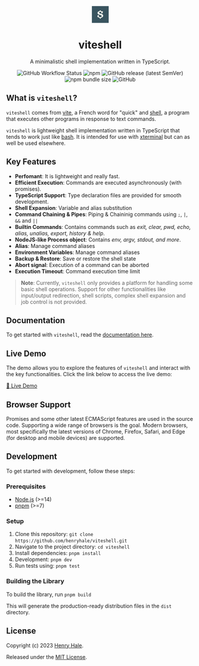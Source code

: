 <div align="center">
<img width="45" src="./media/logo.jpg"/>
<h1>viteshell</h1>
<p>A minimalistic shell implementation written in TypeScript.</p>
<img alt="GitHub Workflow Status" src="https://img.shields.io/github/actions/workflow/status/henryhale/viteshell/release.yml">
<img alt="npm" src="https://img.shields.io/npm/v/viteshell">
<img alt="GitHub release (latest SemVer)" src="https://img.shields.io/github/v/release/henryhale/viteshell">
<img alt="npm bundle size" src="https://img.shields.io/bundlephobia/minzip/viteshell">
<img alt="GitHub" src="https://img.shields.io/github/license/henryhale/viteshell">
</div>

## What is `viteshell`?

`viteshell` comes from [vite](https://en.wiktionary.org/wiki/vite), a French word for "quick" and [shell](https://en.wikipedia.org/wiki/Unix_shell), a program that executes other programs in response to text commands.

`viteshell` is lightweight shell implementation written in TypeScript that tends to work just like [bash](https://www.gnu.org/software/bash/). It is intended for use with [xterminal](https://github.com/henryhale/xterminal) but can as well be used elsewhere.

## Key Features

- **Perfomant**: It is lightweight and really fast.
- **Efficient Execution**: Commands are executed asynchronously (with promises).
- **TypeScript Support**: Type declaration files are provided for smooth development.
- **Shell Expansion**: Variable and alias substitution
- **Command Chaining & Pipes**: Piping & Chaininig commands using `;`, `|`, `&&` and `||`
- **Builtin Commands**: Contains commands such as _exit, clear, pwd, echo, alias, unalias, export, history & help_.
- **NodeJS-like Process object**: Contains _env, argv, stdout, and more_.
- **Alias**: Manage command aliases
- **Environment Variables**: Manage command aliases
- **Backup & Restore**: Save or restore the shell state
- **Abort signal**: Execution of a command can be aborted
- **Execution Timeout**: Command execution time limit

> **Note**: Currently, `viteshell` only provides a platform for handling some basic shell operations. Support for other functionalities like input/output redirection, shell scripts, complex shell expansion and job control is not provided.  

## Documentation
To get started with `viteshell`, read the [documentation here](https://viteshell.js.org).

## Live Demo
The demo allows you to explore the features of `viteshell` and interact with the key functionalities.
Click the link below to access the live demo:

[🚀 Live Demo](https://henryhale.github.io/vix)

## Browser Support

Promises and some other latest ECMAScript features are used in the source code.
Supporting a wide range of browsers is the goal. Modern browsers, most specifically the latest versions of Chrome, Firefox, Safari, and Edge (for desktop and mobile devices) are supported.

## Development

To get started with development, follow these steps:

### Prerequisites

- [Node.js](https://nodejs.org) (>=14)
- [pnpm](https://pnpm.io/) (>=7)

### Setup

1. Clone this repository: `git clone https://github.com/henryhale/viteshell.git`
2. Navigate to the project directory: `cd viteshell`
3. Install dependencies: `pnpm install`
4. Development: `pnpm dev`
5. Run tests using: `pnpm test`

### Building the Library

To build the library, run `pnpm build`

This will generate the production-ready distribution files in the `dist` directory.

## License

Copyright (c) 2023 [Henry Hale](https://github.com/henryhale).

Released under the [MIT License](https://github.com/henryhale/viteshell/blob/master/LICENSE.txt).